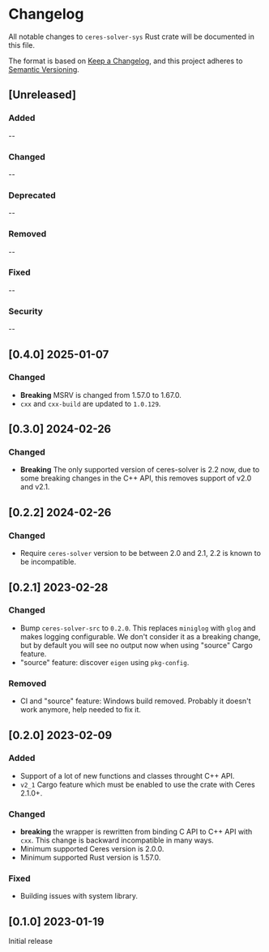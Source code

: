 # Changelog

All notable changes to `ceres-solver-sys` Rust crate will be documented in this file.

The format is based on [Keep a Changelog](https://keepachangelog.com/en/1.0.0/),
and this project adheres to [Semantic Versioning](https://semver.org/spec/v2.0.0.html).

## [Unreleased]

### Added

--

### Changed

--

### Deprecated

--

### Removed

--

### Fixed

--

### Security

--

## [0.4.0] 2025-01-07

### Changed

- **Breaking** MSRV is changed from 1.57.0 to 1.67.0.
- `cxx` and `cxx-build` are updated to `1.0.129`.

## [0.3.0] 2024-02-26

### Changed

- **Breaking** The only supported version of ceres-solver is 2.2 now, due to some breaking changes in the C++ API, this
  removes support of v2.0 and v2.1.

## [0.2.2] 2024-02-26

### Changed

- Require `ceres-solver` version to be between 2.0 and 2.1, 2.2 is known to be incompatible.

## [0.2.1] 2023-02-28

### Changed

- Bump `ceres-solver-src` to `0.2.0`. This replaces `miniglog` with `glog` and makes logging configurable. We don't
  consider it as a breaking change, but by default you will see no output now when using "source" Cargo feature.
- "source" feature: discover `eigen` using `pkg-config`.

### Removed

- CI and "source" feature: Windows build removed. Probably it doesn't work anymore, help needed to fix it.

## [0.2.0] 2023-02-09

### Added

- Support of a lot of new functions and classes throught C++ API.
- `v2_1` Cargo feature which must be enabled to use the crate with Ceres 2.1.0+.

### Changed

- **breaking** the wrapper is rewritten from binding C API to C++ API with `cxx`. This change is backward incompatible
  in many ways.
- Minimum supported Ceres version is 2.0.0.
- Minimum supported Rust version is 1.57.0.

### Fixed

- Building issues with system library.

## [0.1.0] 2023-01-19

Initial release
